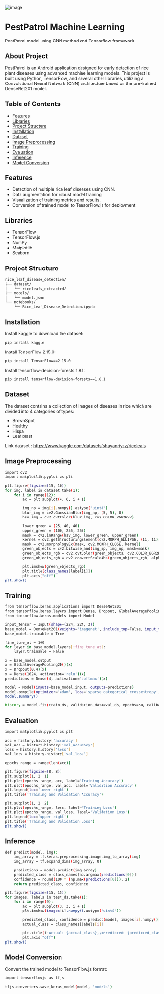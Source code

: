 ![image](https://github.com/PestPatrol/pestpatrol-machine-learning/assets/89710992/95fabd66-ddf1-4148-b596-087c049fd056)

# PestPatrol Machine Learning
PestPatrol model using CNN method and Tensorflow framework

## About Project
PestPatrol is an Android application designed for early detection of rice plant diseases using advanced machine learning models. This project is built using Python, TensorFlow, and several other libraries, utilizing a Convolutional Neural Network (CNN) architecture based on the pre-trained DenseNet201 model.

## Table of Contents
- [Features](#features)
- [Libraries](#libraries)
- [Project Structure](#project-structure)
- [Installation](#installation)
- [Dataset](#dataset)
- [Image Preprocessing](#image-preprocessing)
- [Training](#training)
- [Evaluation](#evaluation)
- [Inference](#inference)
- [Model Conversion](#model-conversion)

## Features
- Detection of multiple rice leaf diseases using CNN.
- Data augmentation for robust model training.
- Visualization of training metrics and results.
- Conversion of trained model to TensorFlow.js for deployment

## Libraries
- TensorFlow
- TensorFlow.js
- NumPy
- Matplotlib
- Seaborn


## Project Structure
```sh
rice_leaf_disease_detection/
├── dataset/
│   └── riceleafs_extracted/
├── models/
│   └── model.json
└── notebooks/
    └── Rice_Leaf_Disease_Detection.ipynb
```

## Installation
Install Kaggle to download the dataset:
```sh
pip install kaggle
```
Install TensorFlow 2.15.0:
```sh
pip install TensorFlow==2.15.0
```
Install tensorflow-decision-forests 1.8.1:
```sh
pip install tensorflow-decision-forests==1.8.1
```

## Dataset
The dataset contains a collection of images of diseases in rice which are divided into 4 categories of types:
- BrownSpot
- Healthy
- Hispa
- Leaf blast

Link dataset : https://www.kaggle.com/datasets/shayanriyaz/riceleafs

## Image Preprocessing
```sh
import cv2
import matplotlib.pyplot as plt

plt.figure(figsize=(15, 10))
for img, label in dataset.take(1):
    for i in range(12):
        ax = plt.subplot(4, 6, i + 1)

        img_np = img[i].numpy().astype("uint8")
        blur_img = cv2.GaussianBlur(img_np, (5, 5), 0)
        hsv_img = cv2.cvtColor(blur_img, cv2.COLOR_RGB2HSV)

        lower_green = (25, 40, 40)
        upper_green = (100, 255, 255)
        mask = cv2.inRange(hsv_img, lower_green, upper_green)
        kernel = cv2.getStructuringElement(cv2.MORPH_ELLIPSE, (11, 11))
        mask = cv2.morphologyEx(mask, cv2.MORPH_CLOSE, kernel)
        green_objects = cv2.bitwise_and(img_np, img_np, mask=mask)
        green_objects_rgb = cv2.cvtColor(green_objects, cv2.COLOR_BGR2RGB)
        green_objects_rgb = cv2.convertScaleAbs(green_objects_rgb, alpha=1.5, beta=50)

        plt.imshow(green_objects_rgb)
        plt.title(class_names[label[i]])
        plt.axis("off")
plt.show()

```
## Training
```sh
from tensorflow.keras.applications import DenseNet201
from tensorflow.keras.layers import Dense, Dropout, GlobalAveragePooling2D, Input
from tensorflow.keras.models import Model

input_tensor = Input(shape=(224, 224, 3))
base_model = DenseNet201(weights='imagenet', include_top=False, input_tensor=input_tensor)
base_model.trainable = True

fine_tune_at = 100
for layer in base_model.layers[:fine_tune_at]:
    layer.trainable = False

x = base_model.output
x = GlobalAveragePooling2D()(x)
x = Dropout(0.4)(x)
x = Dense(1024, activation='relu')(x)
predictions = Dense(4, activation='softmax')(x)

model = Model(inputs=base_model.input, outputs=predictions)
model.compile(optimizer='adam', loss='sparse_categorical_crossentropy', metrics=['accuracy'])
model.summary()

history = model.fit(train_ds, validation_data=val_ds, epochs=50, callbacks=[reduce_lr])
```
## Evaluation
```sh
import matplotlib.pyplot as plt

acc = history.history['accuracy']
val_acc = history.history['val_accuracy']
loss = history.history['loss']
val_loss = history.history['val_loss']

epochs_range = range(len(acc))

plt.figure(figsize=(8, 8))
plt.subplot(1, 2, 1)
plt.plot(epochs_range, acc, label='Training Accuracy')
plt.plot(epochs_range, val_acc, label='Validation Accuracy')
plt.legend(loc='lower right')
plt.title('Training and Validation Accuracy')

plt.subplot(1, 2, 2)
plt.plot(epochs_range, loss, label='Training Loss')
plt.plot(epochs_range, val_loss, label='Validation Loss')
plt.legend(loc='upper right')
plt.title('Training and Validation Loss')
plt.show()
```
## Inference
```sh
def predict(model, img):
    img_array = tf.keras.preprocessing.image.img_to_array(img)
    img_array = tf.expand_dims(img_array, 0)

    predictions = model.predict(img_array)
    predicted_class = class_names[np.argmax(predictions[0])]
    confidence = round(100 * (np.max(predictions[0])), 2)
    return predicted_class, confidence

plt.figure(figsize=(15, 15))
for images, labels in test_ds.take(1):
    for i in range(9):
        ax = plt.subplot(3, 3, i + 1)
        plt.imshow(images[i].numpy().astype("uint8"))

        predicted_class, confidence = predict(model, images[i].numpy())
        actual_class = class_names[labels[i]]

        plt.title(f"Actual: {actual_class},\nPredicted: {predicted_class}, Confidence: {confidence}%")
        plt.axis("off")
plt.show()
```
## Model Conversion
Convert the trained model to TensorFlow.js format:
```sh
import tensorflowjs as tfjs

tfjs.converters.save_keras_model(model, 'models')
```

